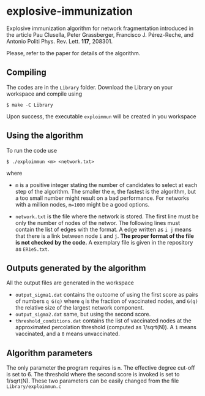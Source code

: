# explosive-immunization

Explosive immunization algorithm for network fragmentation introduced in the article Pau Clusella, Peter Grassberger,
Francisco J. Pérez-Reche, and Antonio Politi Phys. Rev. Lett. **117**, 208301.

Please, refer to the paper for details of the algorithm.

## Compiling

The codes are in the `Library` folder. Download the Library on your workspace and compile using

```
$ make -C Library
```

Upon success, the executable `exploimmun` will be created in you workspace

## Using the algorithm

To run the code use

```
$ ./exploimmun <m> <network.txt>
```

where

* `m` is a positive integer stating the number of candidates to select at each step of the algorithm. The smaller
  the `m`, the fastest is the algorithm, but a too small number might result on a bad performance. For networks with a
  million nodes, `m=1000` might be a good options.

* `network.txt` is the file where the network is stored. The first line must be only the number of nodes of the networ.
  The following lines must contain the list of edges with the format. A edge written as `i j` means that there is a link
  between node `i` and  `j`. **The proper format of the file is not checked by the code.** A exemplary file is given in
  the repository as `ER1e5.txt`.

## Outputs generated by the algorithm

All the output files are generated in the workspace

* `output_sigma1.dat` contains the outcome of using the first score as pairs of numbers `q G(q)` where `q` is the
  fraction of vaccinated nodes, and `G(q)` the relative size of the largest network component.
* `output_sigma2.dat` same, but using the second score.
* `threshold_conditions.dat` contains the list of vaccinated nodes at the approximated percolation threshold (computed
  as 1/sqrt(N)). A `1` means vaccinated, and a `0` means unvaccinated.

## Algorithm parameters

The only parameter the program requires is `m`. The effective degree cut-off is set to 6. The threshold where the second
score is invoked is set to 1/sqrt(N). These two parameters can be easily changed from the file `Library/exploimmun.c`
